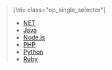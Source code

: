 > [!div class="op_single_selector"]
> * [NET](../articles/service-bus/service-bus-dotnet-how-to-use-topics-subscriptions.md)
> * [Java](../articles/service-bus/service-bus-java-how-to-use-topics-subscriptions.md)
> * [Node.js](../articles/service-bus/service-bus-nodejs-how-to-use-topics-subscriptions.md)
> * [PHP](../articles/service-bus/service-bus-php-how-to-use-topics-subscriptions.md)
> * [Python](../articles/service-bus/service-bus-python-how-to-use-topics-subscriptions.md)
> * [Ruby](../articles/service-bus/service-bus-ruby-how-to-use-topics-subscriptions.md)
> 
> 

